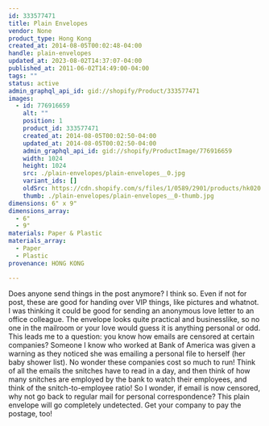 ```yaml
---
id: 333577471
title: Plain Envelopes
vendor: None
product_type: Hong Kong
created_at: 2014-08-05T00:02:48-04:00
handle: plain-envelopes
updated_at: 2023-08-02T14:37:07-04:00
published_at: 2011-06-02T14:49:00-04:00
tags: ""
status: active
admin_graphql_api_id: gid://shopify/Product/333577471
images:
  - id: 776916659
    alt: ""
    position: 1
    product_id: 333577471
    created_at: 2014-08-05T00:02:50-04:00
    updated_at: 2014-08-05T00:02:50-04:00
    admin_graphql_api_id: gid://shopify/ProductImage/776916659
    width: 1024
    height: 1024
    src: ./plain-envelopes/plain-envelopes__0.jpg
    variant_ids: []
    oldSrc: https://cdn.shopify.com/s/files/1/0589/2901/products/hk020.jpeg?v=1407211370
    thumb: ./plain-envelopes/plain-envelopes__0-thumb.jpg
dimensions: 6" x 9"
dimensions_array:
  - 6"
  - 9"
materials: Paper & Plastic
materials_array:
  - Paper
  - Plastic
provenance: HONG KONG

---
```


Does anyone send things in the post anymore? I think so. Even if not for post, these are good for handing over VIP things, like pictures and whatnot. I was thinking it could be good for sending an anonymous love letter to an office colleague. The envelope looks quite practical and businesslike, so no one in the mailroom or your love would guess it is anything personal or odd. This leads me to a question: you know how emails are censored at certain companies? Someone I know who worked at Bank of America was given a warning as they noticed she was emailing a personal file to herself (her baby shower list). No wonder these companies cost so much to run! Think of all the emails the snitches have to read in a day, and then think of how many snitches are employed by the bank to watch their employees, and think of the snitch-to-employee ratio! So I wonder, if email is now censored, why not go back to regular mail for personal correspondence? This plain envelope will go completely undetected. Get your company to pay the postage, too!